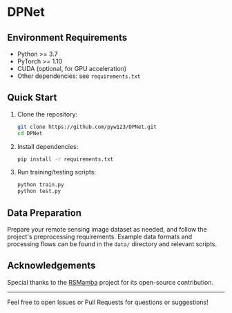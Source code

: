 # DPNet

## Environment Requirements

- Python >= 3.7
- PyTorch >= 1.10
- CUDA (optional, for GPU acceleration)
- Other dependencies: see `requirements.txt`

## Quick Start

1. Clone the repository:
   ```bash
   git clone https://github.com/pyw123/DPNet.git
   cd DPNet
   ```

2. Install dependencies:
   ```bash
   pip install -r requirements.txt
   ```

3. Run training/testing scripts:
   ```bash
   python train.py
   python test.py
   ```

## Data Preparation

Prepare your remote sensing image dataset as needed, and follow the project's preprocessing requirements. Example data formats and processing flows can be found in the `data/` directory and relevant scripts.

## Acknowledgements

Special thanks to the [RSMamba](https://github.com/KyanChen/RSMamba) project for its open-source contribution.

---

Feel free to open Issues or Pull Requests for questions or suggestions!
